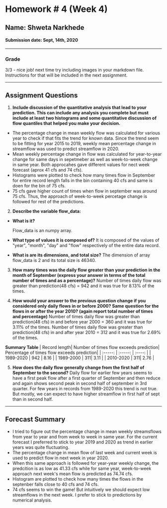 # Homework # 4 (Week 4)
## Name: Shweta Narkhede
#### Submission date: Sept, 14th, 2020
___
### Grade
3/3 - nice job! next time try including images in your markdown file. Instructions for that will be included in the next assignment.  
___

## **Assignment Questions**

1. **Include discussion of the quantitative analysis that lead to your prediction. This can include any analysis you complete but must include at least two histograms and some quantitative discussion of flow quantiles that helped you make your decision.**

- The percentage change in mean weekly flow was calculated for various year to check if that fits the trend for known data. Since the trend seem to be fitting for year 2015 to 2019, weekly mean percentage change in streamflow was used to predict streamflow in 2020.
- Mean weekly percentage change in flow was calculated for year-to-year change for same days in sepetmeber as well as week-to-week change in same year. Both approcahes gave different values for nect week forecast (aprox 41 cfs and 74 cfs).
- Histograms were plotted to check how many times flow in September for entire record length falls in the bin containing 40 cfs and same is doen for the bin of 75 cfs.
- 75 cfs gave higher count of times when flow in september was around 75 cfs. Thus, the approach of week-to-week percetage change is followed for rest of the predictions.


2. **Describe the variable flow_data:**

- **What is it?**

    Flow_data is an numpy array.

- **What type of values it is composed of?**
    It is composed of the values of "year", "month", "day" and "flow" respectively of the entire data record.

- **What is are its dimensions, and total size?**
The dimension of array flow_data is 2 and its total size is 46340.

3. **How many times was the daily flow greater than your prediction in the month of September (express your answer in terms of the total number of times and as a percentage)?**
Number of times daily flow was greater than prediction(48 cfs) = 942 and it was true for 8.13% of the times.

4. **How would your answer to the previous question change if you considered only daily flows in or before 2000? Same question for the flows in or after the year 2010? (again report total number of times and percentage)**
Number of times daily flow was greater than prediction(48 cfs) in and before year 2000 = 360 and it was true for 3.11% of the times.
Number of times daily flow was greater than prediction(48 cfs) in and after year 2010 = 312 and it was true for 2.69% of the times.

**Summary Table**
| Record length| Number of times flow exceeds prediction| Percentage of times flow exceeds prediction|
| :-----: | :-----: | :----: |
|  1989-2020 | 942  | 8.16    |
| 1989-2000   | 311| 3.11 |
| 2010-2020   | 311| 2.76 |


5. **How does the daily flow generally change from the first half of September to the second?**
Daily flow for earlier few years seems to have a first peak flow after a first quarter of September and then reduce and again shows second peak in second half of september in 3rd quarter. For few years in records from 1989-2020 this trend is not true. But mostly, we can expect to have higher streamflow in first half of sept than in second half.
___

## **Forecast Summary**
- I tried to figure out the percentage change in mean weekly streamsflows from year to year and from week to week in same year. For the current forecast I preferred to stick to year 2019 and 2020 as trend in earlier years was quite fluctuating.
- The percentage change in mean flow of last week and current week is used to predict flow in next week in year 2020.
- When this same approach is followed for year-year weekly change, the predcition is as low as 41.33 cfs while for same year, week-to-week approach next week's mean flow is predicted as 74.74 cfs.
- Histogram are plotted to check how many times the flows in the septenber falls close to 40 cfs and 74 cfs.
- 74 cfs seems to win the game! But intuitively we should expect low streamflows in the next week. I prefer to stick to predictions by numerical analysis.
